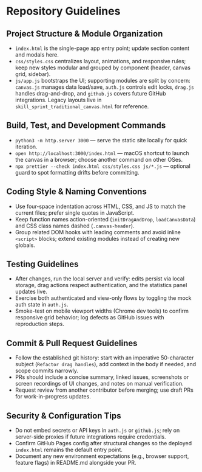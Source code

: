 # Repository Guidelines

## Project Structure & Module Organization
- `index.html` is the single-page app entry point; update section content and modals here.
- `css/styles.css` centralizes layout, animations, and responsive rules; keep new styles modular and grouped by component (header, canvas grid, sidebar).
- `js/app.js` bootstraps the UI; supporting modules are split by concern: `canvas.js` manages data load/save, `auth.js` controls edit locks, `drag.js` handles drag-and-drop, and `github.js` covers future GitHub integrations. Legacy layouts live in `skill_sprint_traditional_canvas.html` for reference.

## Build, Test, and Development Commands
- `python3 -m http.server 3000` — serve the static site locally for quick iteration.
- `open http://localhost:3000/index.html` — macOS shortcut to launch the canvas in a browser; choose another command on other OSes.
- `npx prettier --check index.html css/styles.css js/*.js` — optional guard to spot formatting drifts before committing.

## Coding Style & Naming Conventions
- Use four-space indentation across HTML, CSS, and JS to match the current files; prefer single quotes in JavaScript.
- Keep function names action-oriented (`initDragAndDrop`, `loadCanvasData`) and CSS class names dashed (`.canvas-header`).
- Group related DOM hooks with leading comments and avoid inline `<script>` blocks; extend existing modules instead of creating new globals.

## Testing Guidelines
- After changes, run the local server and verify: edits persist via local storage, drag actions respect authentication, and the statistics panel updates live.
- Exercise both authenticated and view-only flows by toggling the mock auth state in `auth.js`.
- Smoke-test on mobile viewport widths (Chrome dev tools) to confirm responsive grid behavior; log defects as GitHub issues with reproduction steps.

## Commit & Pull Request Guidelines
- Follow the established git history: start with an imperative 50-character subject (`Refactor drag handles`), add context in the body if needed, and scope commits narrowly.
- PRs should include a concise summary, linked issues, screenshots or screen recordings of UI changes, and notes on manual verification.
- Request review from another contributor before merging; use draft PRs for work-in-progress updates.

## Security & Configuration Tips
- Do not embed secrets or API keys in `auth.js` or `github.js`; rely on server-side proxies if future integrations require credentials.
- Confirm GitHub Pages config after structural changes so the deployed `index.html` remains the default entry point.
- Document any new environment expectations (e.g., browser support, feature flags) in README.md alongside your PR.
